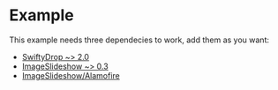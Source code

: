 # Example

This example needs three dependecies to work, add them as you want:

- [SwiftyDrop ~> 2.0](https://github.com/morizotter/SwiftyDrop)
- [ImageSlideshow ~> 0.3](https://github.com/zvonicek/ImageSlideshow)
- [ImageSlideshow/Alamofire](https://github.com/zvonicek/ImageSlideshow#alamofireimage)